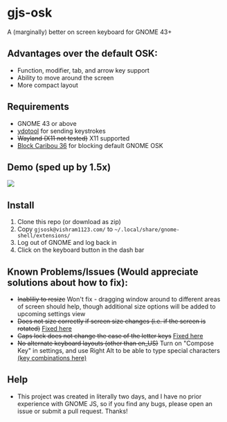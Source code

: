 # gjs-osk
A (marginally) better on screen keyboard for GNOME 43+
## Advantages over the default OSK:
-	Function, modifier, tab, and arrow key support
-	Ability to move around the screen
-	More compact layout
## Requirements
- GNOME 43 or above
- [ydotool](https://github.com/ReimuNotMoe/ydotool) for sending keystrokes
- ~~Wayland (X11 not tested)~~ X11 supported
- [Block Caribou 36](https://extensions.gnome.org/extension/3222/block-caribou-36/) for blocking default GNOME OSK
## Demo (sped up by 1.5x)
![](https://github.com/Vishram1123/gjs-osk/blob/main/demo.gif?raw=true)
## Install
1. Clone this repo (or download as zip)
2. Copy `gjsosk@vishram1123.com/` to `~/.local/share/gnome-shell/extensions/`
3. Log out of GNOME and log back in
4. Click on the keyboard button in the dash bar
## Known Problems/Issues (Would appreciate solutions about how to fix):
- ~~Inabliliy to resize~~ Won't fix - dragging window around to different areas of screen should help, though additional size options will be added to upcoming settings view
- ~~Does not size correctly if screen size changes (i.e. if the screen is rotated)~~ [Fixed here](https://github.com/Vishram1123/gjs-osk/commit/bfe9a201dada51fd793cd994b74f290e0b18651a)
- ~~Caps lock does not change the case of the letter keys~~ [Fixed here](https://github.com/Vishram1123/gjs-osk/commit/9f425279c603d2206596e580424b12a6e212c179)
- ~~No alternate keyboard layouts (other than en_US)~~ Turn on "Compose Key" in settings, and use Right Alt to be able to type special characters [(key combinations here)](https://en.wikipedia.org/wiki/Compose_key#Common_compose_combinations)
## Help
- This project was created in literally two days, and I have no prior experience with GNOME JS, so if you find any bugs, please open an issue or submit a pull request. Thanks!

